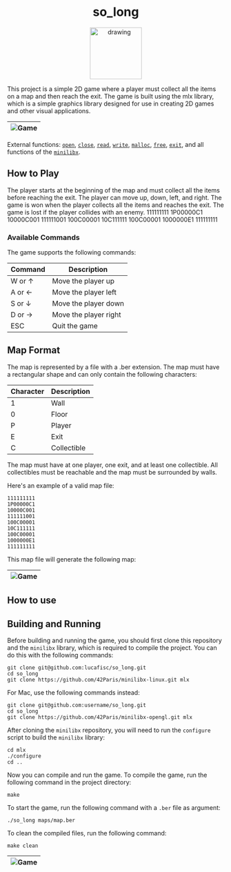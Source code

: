 <h1 align="center">so_long</h1>

<p align="center">
<img src="https://i.imgur.com/MboIxvN.png" alt="drawing" width="120"/>
</p>

This project is a simple 2D game where a player must collect all the items on a map and then reach the exit. The game is built using the mlx library, which is a simple graphics library designed for use in creating 2D games and other visual applications. 

| ![Game](https://i.imgur.com/hLKwEZj.gif) | 
|:--:| 

External functions: [`open`](https://man7.org/linux/man-pages/man2/open.2.html), [`close`](https://man7.org/linux/man-pages/man2/close.2.html), [`read`](https://man7.org/linux/man-pages/man2/read.2.html), [`write`](https://man7.org/linux/man-pages/man2/write.2.html), [`malloc`](https://man7.org/linux/man-pages/man3/malloc.3.html), [`free`](https://man7.org/linux/man-pages/man3/free.3.html), [`exit`](https://man7.org/linux/man-pages/man3/exit.3.html), and all functions of the [`minilibx`](https://github.com/42Paris/minilibx).

## How to Play

The player starts at the beginning of the map and must collect all the items before reaching the exit. The player can move up, down, left, and right. The game is won when the player collects all the items and reaches the exit. The game is lost if the player collides with an enemy.
111111111
1P00000C1
10000C001
111111001
100C00001
10C111111
100C00001
1000000E1
111111111
### Available Commands

The game supports the following commands:

Command | Description
--------|------------
W or ↑  | Move the player up
A or ←  | Move the player left
S or ↓  | Move the player down
D or →  | Move the player right
ESC     | Quit the game

## Map Format

The map is represented by a file with a .ber extension. The map must have a rectangular shape and can only contain the following characters:

Character | Description
----------|------------
1         | Wall
0         | Floor
P         | Player
E         | Exit
C         | Collectible

The map must have at one player, one exit, and at least one collectible. All collectibles must be reachable and the map must be surrounded by walls.

Here's an example of a valid map file:
```
111111111
1P00000C1
10000C001
111111001
100C00001
10C111111
100C00001
1000000E1
111111111
```
This map file will generate the following map:

| ![Game](https://i.imgur.com/PKRKAL7.png) | 
|:--:| 

## How to use

## Building and Running

Before building and running the game, you should first clone this repository and the `minilibx` library, which is required to compile the project. You can do this with the following commands:

```
git clone git@github.com:lucafisc/so_long.git
cd so_long
git clone https://github.com/42Paris/minilibx-linux.git mlx
```

For Mac, use the following commands instead:

```
git clone git@github.com:username/so_long.git
cd so_long
git clone https://github.com/42Paris/minilibx-opengl.git mlx
``` 

After cloning the `minilibx` repository, you will need to run the `configure` script to build the `minilibx` library:

```
cd mlx
./configure
cd ..
``` 

Now you can compile and run the game. To compile the game, run the following command in the project directory:

```
make
``` 

To start the game, run the following command with a `.ber` file as argument:


```
./so_long maps/map.ber
``` 

To clean the compiled files, run the following command:


```
make clean
```


| ![Game](https://i.imgur.com/FukZ78Q.gif) | 
|:--:| 
